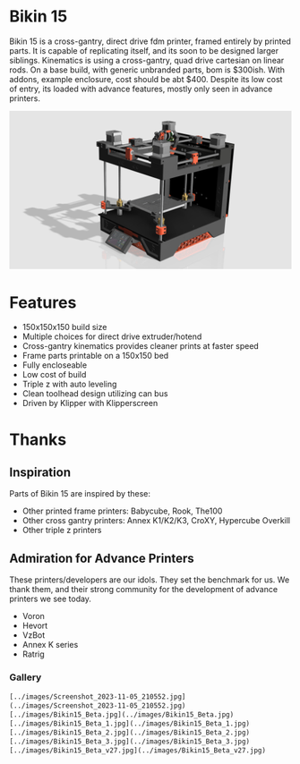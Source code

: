 # Bikin 15

Bikin 15 is a cross-gantry, direct drive fdm printer, framed entirely by printed parts. It is capable of replicating itself, and its soon to be designed larger siblings. Kinematics is using a cross-gantry, quad drive cartesian on linear rods. On a base build, with generic unbranded parts, bom is $300ish. With addons, example enclosure, cost should be abt $400. Despite its low cost of entry, its loaded with advance features, mostly only seen in advance printers.

![Screenshot](images/Bikin15_Beta_v27.png)

# Features

* 150x150x150 build size
* Multiple choices for direct drive extruder/hotend
* Cross-gantry kinematics provides cleaner prints at faster speed
* Frame parts printable on a 150x150 bed
* Fully encloseable
* Low cost of build
* Triple z with auto leveling
* Clean toolhead design utilizing can bus
* Driven by Klipper with Klipperscreen

# Thanks

## Inspiration

Parts of Bikin 15 are inspired by these:

* Other printed frame printers: Babycube, Rook, The100
* Other cross gantry printers: Annex K1/K2/K3, CroXY, Hypercube Overkill
* Other triple z printers

## Admiration for Advance Printers

These printers/developers are our idols. They set the benchmark for us. We thank them, and their strong community for the development of advance printers we see today.

* Voron
* Hevort
* VzBot
* Annex K series
* Ratrig

### Gallery

```
[../images/Screenshot_2023-11-05_210552.jpg](../images/Screenshot_2023-11-05_210552.jpg)
[../images/Bikin15_Beta.jpg](../images/Bikin15_Beta.jpg)
[../images/Bikin15_Beta_1.jpg](../images/Bikin15_Beta_1.jpg)
[../images/Bikin15_Beta_2.jpg](../images/Bikin15_Beta_2.jpg)
[../images/Bikin15_Beta_3.jpg](../images/Bikin15_Beta_3.jpg)
[../images/Bikin15_Beta_v27.jpg](../images/Bikin15_Beta_v27.jpg)
```
